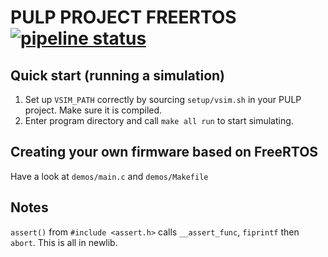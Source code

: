 
# PULP PROJECT FREERTOS [![pipeline status](https://iis-git.ee.ethz.ch/freertos/freertos/badges/pulp-project-devel-10.3.1/pipeline.svg)](https://iis-git.ee.ethz.ch/freertos/freertos/commits/pulp-project-devel-10.3.1)

## Quick start (running a simulation)
1. Set up `VSIM_PATH` correctly by sourcing `setup/vsim.sh` in your PULP project.
Make sure it is compiled.
2. Enter program directory and call `make all run` to start simulating.

## Creating your own firmware based on FreeRTOS
Have a look at `demos/main.c` and `demos/Makefile`

## Notes
`assert()` from `#include <assert.h>` calls `__assert_func`, `fiprintf` then
`abort`. This is all in newlib.
